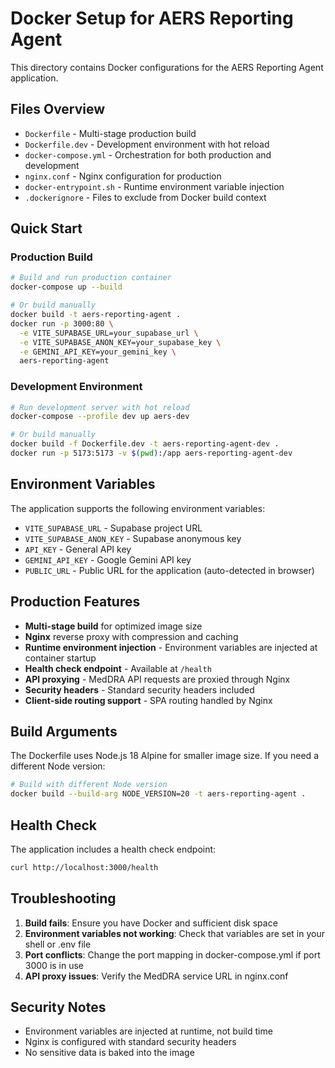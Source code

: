 # Docker Setup for AERS Reporting Agent

This directory contains Docker configurations for the AERS Reporting Agent application.

## Files Overview

- `Dockerfile` - Multi-stage production build
- `Dockerfile.dev` - Development environment with hot reload
- `docker-compose.yml` - Orchestration for both production and development
- `nginx.conf` - Nginx configuration for production
- `docker-entrypoint.sh` - Runtime environment variable injection
- `.dockerignore` - Files to exclude from Docker build context

## Quick Start

### Production Build

```bash
# Build and run production container
docker-compose up --build

# Or build manually
docker build -t aers-reporting-agent .
docker run -p 3000:80 \
  -e VITE_SUPABASE_URL=your_supabase_url \
  -e VITE_SUPABASE_ANON_KEY=your_supabase_key \
  -e GEMINI_API_KEY=your_gemini_key \
  aers-reporting-agent
```

### Development Environment

```bash
# Run development server with hot reload
docker-compose --profile dev up aers-dev

# Or build manually
docker build -f Dockerfile.dev -t aers-reporting-agent-dev .
docker run -p 5173:5173 -v $(pwd):/app aers-reporting-agent-dev
```

## Environment Variables

The application supports the following environment variables:

- `VITE_SUPABASE_URL` - Supabase project URL
- `VITE_SUPABASE_ANON_KEY` - Supabase anonymous key
- `API_KEY` - General API key
- `GEMINI_API_KEY` - Google Gemini API key
- `PUBLIC_URL` - Public URL for the application (auto-detected in browser)

## Production Features

- **Multi-stage build** for optimized image size
- **Nginx** reverse proxy with compression and caching
- **Runtime environment injection** - Environment variables are injected at container startup
- **Health check endpoint** - Available at `/health`
- **API proxying** - MedDRA API requests are proxied through Nginx
- **Security headers** - Standard security headers included
- **Client-side routing support** - SPA routing handled by Nginx

## Build Arguments

The Dockerfile uses Node.js 18 Alpine for smaller image size. If you need a different Node version:

```bash
# Build with different Node version
docker build --build-arg NODE_VERSION=20 -t aers-reporting-agent .
```

## Health Check

The application includes a health check endpoint:

```bash
curl http://localhost:3000/health
```

## Troubleshooting

1. **Build fails**: Ensure you have Docker and sufficient disk space
2. **Environment variables not working**: Check that variables are set in your shell or .env file
3. **Port conflicts**: Change the port mapping in docker-compose.yml if port 3000 is in use
4. **API proxy issues**: Verify the MedDRA service URL in nginx.conf

## Security Notes

- Environment variables are injected at runtime, not build time
- Nginx is configured with standard security headers
- No sensitive data is baked into the image

